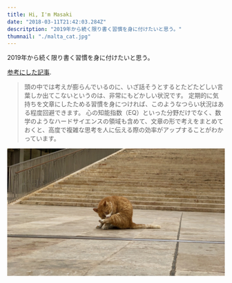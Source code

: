 ```yaml
---
title: Hi, I'm Masaki
date: "2018-03-11T21:42:03.284Z"
descritption: "2019年から続く限り書く習慣を身に付けたいと思う。"
thumnail: "./malta_cat.jpg"
---
```


2019年から続く限り書く習慣を身に付けたいと思う。

[参考にした記事](https://www.lifehacker.jp/2018/11/the-psychological-benefits-of-writing-regularly.html?itm_source=article_link&itm_campaign=https://www.lifehacker.jp/2019/02/184779-writing-makes-your-mental-health-better_matome.html&itm_content=https://www.lifehacker.jp/2018/11/the-psychological-benefits-of-writing-regularly.html).

> 頭の中では考えが膨らんでいるのに、いざ話そうとするとたどたどしい言葉しか出てこないというのは、非常にもどかしい状況です。
> 定期的に気持ちを文章にしたためる習慣を身につければ、このようなつらい状況はある程度回避できます。
> 心の知能指数（EQ）といった分野だけでなく、数学のようなハードサイエンスの領域も含めて、文章の形で考えをまとめておくと、高度で複雑な思考を人に伝える際の効率がアップすることがわかっています。

![Malt Valletta Cat](./malta_cat.jpg)
